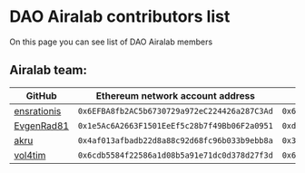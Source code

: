# DAO Airalab contributors list
On this page you can see list of DAO Airalab members

## Airalab team:

GitHub | Ethereum network account address | Ethereum testnet account address
 -------------| -------------| -------------|
[ensrationis](https://github.com/ensrationis) | `0x6EFBA8fb2AC5b6730729a972eC224426a287C3Ad` | `0x6EFBA8fb2AC5b6730729a972eC224426a287C3Ad`
[EvgenRad81](https://github.com/EvgenRad81) | `0x1e5Ac6A2663F1501EeEf5c28b7f49Bb06F2a0951` | `0xdB7739291587EFcF71E516427B57C05Cc731d665`
[akru](https://github.com/akru) | `0x4af013afbadb22d8a88c92d68fc96b033b9ebb8a` | `0x31a9889720e5954a9c118b9b33ec027d060e4364`
[vol4tim](https://github.com/vol4tim) | `0x6cdb5584f22586a1d08b5a91e71dc0d378d27f3d` | `0x6cdb5584f22586a1d08b5a91e71dc0d378d27f3d`
